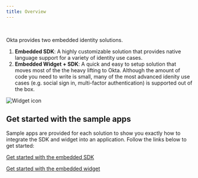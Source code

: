 ```yaml
---
title: Overview
---
```


<ApiLifecycle access="ie" /><br>

<div class="oie-embedded-sdk">

Okta provides two embedded identity solutions.

1. **Embedded SDK**: A highly customizable solution that
   provides native language support for a variety of identity
   use cases.
2. **Embedded Widget + SDK**: A quick and easy to setup solution that
   moves most of the the heavy lifting to Okta. Although the amount
   of code you need to write is small, many of the most advanced
   idenity use cases (e.g. social sign in, multi-factor authentication)
   is supported out of the box.

![Widget icon](/img/oie-embedded-sdk/embedded-solution-overview.png
"Widget icon")

## Get started with the sample apps

Sample apps are provided for each solution to show you exactly how to integrate
the SDK and widget into an application. Follow the links below to get started:

[Get started with the embedded SDK](/docs/guides/oie-embedded-sdk-overview/main/)

[Get started with the embedded widget](/docs/guides/oie-embedded-widget-overview/main/)

</div>
